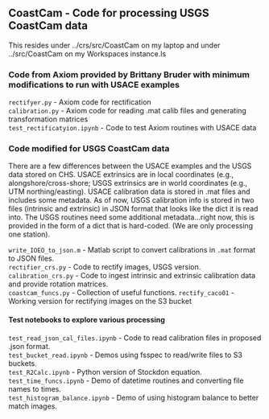 ## CoastCam - Code for processing USGS CoastCam data

This resides under ../crs/src/CoastCam on my laptop and under ../src/CoastCam on my Workspaces instance.ls

### Code from Axiom provided by Brittany Bruder with minimum modifications to run with USACE examples

`rectifyer.py` - Axiom code for rectification  
`calibration.py` - Axiom code for reading .mat calib files and generating transformation matrices  
`test_rectificatyion.ipynb` - Code to test Axiom routines with USACE data  


### Code modified for USGS CoastCam data
There are a few differences between the USACE examples and the USGS data stored on CHS. USACE extrinsics are in local coordinates (e.g., alongshore/cross-shore; USGS extrinsics are in world coordinates (e.g., UTM northing/easting). USACE calibration data is stored in .mat files and includes some metadata. As of now, USGS calibration info is stored in two files (intrinsic and extrinsic) in JSON format that looks like the dict it is read into. The USGS routines need some additional metadata...right now, this is provided in the form of a dict that is hard-coded. (We are only processing one station).

`write_IOEO_to_json.m` - Matlab script to convert calibrations in `.mat` format to JSON files.  
`rectifier_crs.py` - Code to rectify images, USGS version.  
`calibration_crs.py` - Code to ingest intrinsic and extrinsic calibration data and provide rotation matrices.  
`coastcam_funcs.py` - Collection of useful functions. 
`rectify_caco01` - Working version for rectifying images on the S3 bucket  

#### Test notebooks to explore various processing

`test_read_json_cal_files.ipynb` - Code to read calibration files in proposed .json format.   
`test_bucket_read.ipynb` - Demos using fsspec to read/write files to S3 buckets.  
`test_R2Calc.ipynb` - Python version of Stockdon equation.  
`test_time_funcs.ipynb` - Demo of datetime routines and converting file names to times.  
`test_histogram_balance.ipynb` - Demo of using histogram balance to better match images.   

